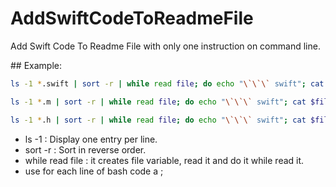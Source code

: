 # AddSwiftCodeToReadmeFile

Add Swift Code To Readme File with only one instruction on command line.

## Example:

``` bash
ls -1 *.swift | sort -r | while read file; do echo "\`\`\` swift"; cat $file; echo "\`\`\`"; echo ""; done >> README.md
```

``` bash
ls -1 *.m | sort -r | while read file; do echo "\`\`\` swift"; cat $file; echo "\`\`\`"; echo ""; done >> README.md
```

``` bash
ls -1 *.h | sort -r | while read file; do echo "\`\`\` swift"; cat $file; echo "\`\`\`"; echo ""; done >> README.md
```

- ls -1 : Display one entry per line. 
- sort -r : Sort in reverse order.
- while read file : it creates file variable, read it and do it while read it.
- use for each line of bash code a ; 

